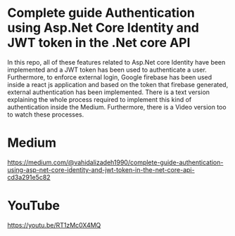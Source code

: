 # Complete guide Authentication using Asp.Net Core Identity and JWT token in the .Net core API
In this repo, all of these features related to Asp.Net core Identity have been implemented and a JWT token has been used to authenticate a user. Furthermore, to enforce external login, Google firebase has been used inside a react js application and based on the token that firebase generated, external authentication has been implemented. There is a text version explaining the whole process required to implement this kind of authentication inside the Medium. Furthermore, there is a Video version too to watch these processes.

# Medium
https://medium.com/@vahidalizadeh1990/complete-guide-authentication-using-asp-net-core-identity-and-jwt-token-in-the-net-core-api-cd3a291e5c82

# YouTube
https://youtu.be/RT1zMc0X4MQ
